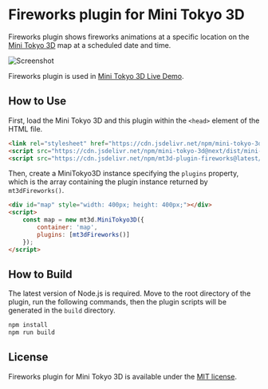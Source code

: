 # Fireworks plugin for Mini Tokyo 3D

Fireworks plugin shows fireworks animations at a specific location on the [Mini Tokyo 3D](https://minitokyo3d.com) map at a scheduled date and time.

![Screenshot](https://nagix.github.io/mt3d-plugin-fireworks/screenshot1.jpg)

Fireworks plugin is used in [Mini Tokyo 3D Live Demo](https://minitokyo3d.com).

## How to Use

First, load the Mini Tokyo 3D and this plugin within the `<head>` element of the HTML file.

```html
<link rel="stylesheet" href="https://cdn.jsdelivr.net/npm/mini-tokyo-3d@next/dist/mini-tokyo-3d.min.css" />
<script src="https://cdn.jsdelivr.net/npm/mini-tokyo-3d@next/dist/mini-tokyo-3d.min.js"></script>
<script src="https://cdn.jsdelivr.net/npm/mt3d-plugin-fireworks@latest/dist/mt3d-plugin-fireworks.min.js"></script>
```

Then, create a MiniTokyo3D instance specifying the `plugins` property, which is the array containing the plugin instance returned by `mt3dFireworks()`.

```html
<div id="map" style="width: 400px; height: 400px;"></div>
<script>
    const map = new mt3d.MiniTokyo3D({
        container: 'map',
        plugins: [mt3dFireworks()]
    });
</script>
```

## How to Build

The latest version of Node.js is required. Move to the root directory of the plugin, run the following commands, then the plugin scripts will be generated in the `build` directory.
```bash
npm install
npm run build
```

## License

Fireworks plugin for Mini Tokyo 3D is available under the [MIT license](https://opensource.org/licenses/MIT).
